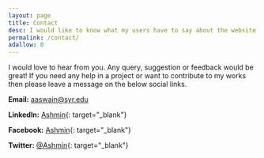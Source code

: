 ```yaml
---
layout: page
title: Contact
desc: I would like to know what my users have to say about the website. Any query, suggestion or tip would be great. Contacting me is easy. Just click on any link below.
permalink: /contact/
adallow: 0
---
```


I would love to hear from you. Any query, suggestion or feedback would be great! If you need any help in a project or want to contribute to my works then please leave a message on the below social links.

**Email:** [aaswain@syr.edu](mailto:aaswain@syr.edu)

**LinkedIn:** [Ashmin](https://www.linkedin.com/in/ashmin){: target="_blank"}

**Facebook:** [Ashmin](https://facebook.com/ashmin.ajitav){: target="_blank"}

**Twitter:** [@Ashmin](https://twitter.com/ashminswain){: target="_blank"}

<script src="https://apis.google.com/js/platform.js"></script>